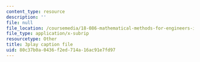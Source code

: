 ```yaml
---
content_type: resource
description: ''
file: null
file_location: /coursemedia/18-086-mathematical-methods-for-engineers-ii-spring-2006/80c37b0a0436f2ed714a16ac91e7fd97_NpTzMWTYbM8.srt
file_type: application/x-subrip
resourcetype: Other
title: 3play caption file
uid: 80c37b0a-0436-f2ed-714a-16ac91e7fd97
---
```

